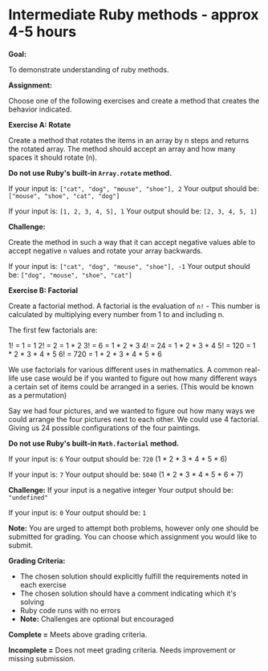 # Intermediate Ruby methods - approx 4-5 hours

**Goal:**

To demonstrate understanding of ruby methods.

**Assignment:**

Choose one of the following exercises and create a method that creates the behavior indicated.

**Exercise A: Rotate**

Create a method that rotates the items in an array by n steps and returns the rotated array. The method should accept an array and how many spaces it should rotate (n).
  
**Do not use Ruby's built-in `Array.rotate` method.**

If your input is: `["cat", "dog", "mouse", "shoe"], 2`
Your output should be: `["mouse", "shoe", "cat", "dog"]`

If your input is: `[1, 2, 3, 4, 5], 1`
Your output should be: `[2, 3, 4, 5, 1]`

**Challenge:**

Create the method in such a way that it can accept negative values able to accept negative `n` values and rotate your array backwards.

If your input is: `["cat", "dog", "mouse", "shoe"], -1`
Your output should be: `["dog", "mouse", "shoe", "cat"]`

**Exercise B: Factorial**

Create a factorial method. A factorial is the evaluation of `n!` - This number is calculated by multiplying every number from 1 to and including n.

The first few factorials are:

1!   = 1   = 1
2!   = 2   = 1 * 2 
3!   = 6   = 1 * 2 * 3 
4!   = 24  = 1 * 2 * 3 * 4 
5!   = 120   = 1 * 2 * 3 * 4 * 5
6!   = 720   = 1 * 2 * 3 * 4 * 5 * 6

We use factorials for various different uses in mathematics. A common real-life use case would be if you wanted to figure out how many different ways a certain set of items could be arranged in a series. (This would be known as a permutation)

Say we had four pictures, and we wanted to figure out how many ways we could arrange the four pictures next to each other. We could use 4 factorial. Giving us 24 possible configurations of the four paintings.

**Do not use Ruby's built-in `Math.factorial` method.**

If your input is: `6`
Your output should be: `720` (1 * 2 * 3 * 4 * 5 * 6)

If your input is: `7`
Your output should be: `5040` (1 * 2 * 3 * 4 * 5 * 6 * 7)

**Challenge:**
If your input is a negative integer
Your output should be: `"undefined"`

If your input is: `0`
Your output should be: `1`

**Note:** You are urged to attempt both problems, however only one should be submitted for grading. You can choose which assignment you would like to submit.

**Grading Criteria:**

- The chosen solution should explicitly fulfill the requirements noted in each exercise
- The chosen solution should have a comment indicating which it's solving
- Ruby code runs with no errors
- **Note:** Challenges are optional but encouraged

**Complete =** Meets above grading criteria.

**Incomplete =** Does not meet grading criteria. Needs improvement or missing submission. 